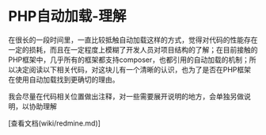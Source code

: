 PHP自动加载-理解
===================

在很长的一段时间里，一直比较抵触自动加载这样的方式，觉得对代码的性能存在一定的损耗，而且在一定程度上模糊了开发人员对项目结构的了解；在目前接触的PHP框架中，几乎所有的框架都支持composer，也都引用的自动加载的机制；所以决定阅读以下相关代码，对这块儿有一个清晰的认识，也为了是否在PHP框架在使用自动加载找到更确切的理由。

我会尽量在代码相关位置做出注释，对一些需要展开说明的地方，会单独另做说明，以协助理解

[查看文档(wiki/redmine.md)]
